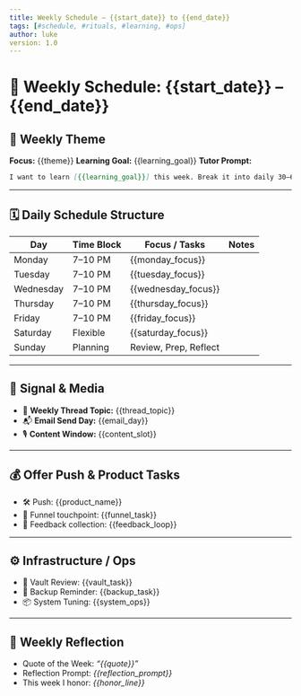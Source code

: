 ```yaml
---
title: Weekly Schedule — {{start_date}} to {{end_date}}
tags: [#schedule, #rituals, #learning, #ops]
author: luke
version: 1.0
---
```


# 📆 Weekly Schedule: {{start_date}} – {{end_date}}

## 🌟 Weekly Theme
**Focus:** {{theme}}
**Learning Goal:** {{learning_goal}}
**Tutor Prompt:**
```markdown
I want to learn [{{learning_goal}}] this week. Break it into daily 30–60 min lessons with practice.
```

---

## 🗓️ Daily Schedule Structure

| Day       | Time Block | Focus / Tasks                  | Notes                  |
|-----------|------------|-------------------------------|------------------------|
| Monday    | 7–10 PM    | {{monday_focus}}              |                        |
| Tuesday   | 7–10 PM    | {{tuesday_focus}}             |                        |
| Wednesday | 7–10 PM    | {{wednesday_focus}}           |                        |
| Thursday  | 7–10 PM    | {{thursday_focus}}            |                        |
| Friday    | 7–10 PM    | {{friday_focus}}              |                        |
| Saturday  | Flexible   | {{saturday_focus}}            |                        |
| Sunday    | Planning   | Review, Prep, Reflect         |                        |

---

## 📣 Signal & Media
- 🧵 **Weekly Thread Topic:** {{thread_topic}}
- 📬 **Email Send Day:** {{email_day}}
- 🎙️ **Content Window:** {{content_slot}}

---

## 💰 Offer Push & Product Tasks
- 🛠️ Push: {{product_name}}
- 🧲 Funnel touchpoint: {{funnel_task}}
- 🔁 Feedback collection: {{feedback_loop}}

---

## ⚙️ Infrastructure / Ops
- 📁 Vault Review: {{vault_task}}
- 🔐 Backup Reminder: {{backup_task}}
- 📦 System Tuning: {{system_ops}}

---

## 🔮 Weekly Reflection
- Quote of the Week: _“{{quote}}”_
- Reflection Prompt: _{{reflection_prompt}}_
- This week I honor: _{{honor_line}}_
